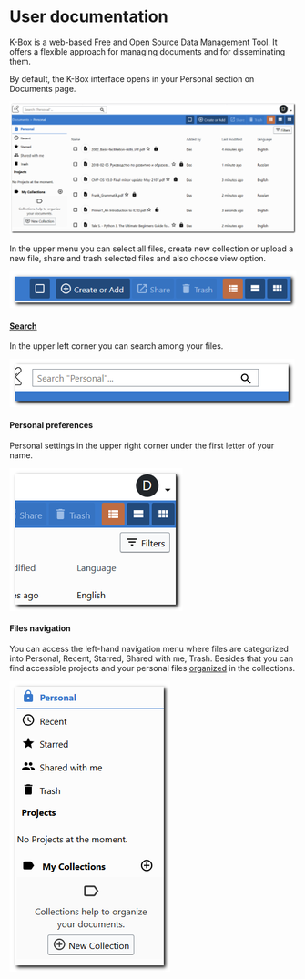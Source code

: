 # User documentation

K-Box is a web-based Free and Open Source Data Management Tool. It offers a flexible approach for managing documents and for disseminating them.

By default, the K-Box interface opens in your Personal section on Documents page. 

![Main page](./images/main-page.png)

In the upper menu you can select all files, create new collection or upload a new file, share and trash selected files and also choose view option.

![upper menu](./images/upper-menu.png) 

#### [Search](./search.md)

In the upper left corner you can search among your files.

![search](./images/search.png)

#### Personal preferences

Personal settings in the upper right corner under the first letter of your name.

![personal settings](./images/personal-settings.png)

#### Files navigation

You can access the left-hand navigation menu where files are categorized into Personal, Recent, Starred, Shared with me, Trash. Besides that you can find accessible projects and your personal files [organized](./files-organization.md) in the collections.

![Left navigation menu](./images/left-nav-bar.png)